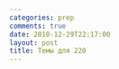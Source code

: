 ```yaml
---
categories: prep
comments: true
date: 2010-12-29T22:17:00
layout: post
title: Темы для 220
---
```


